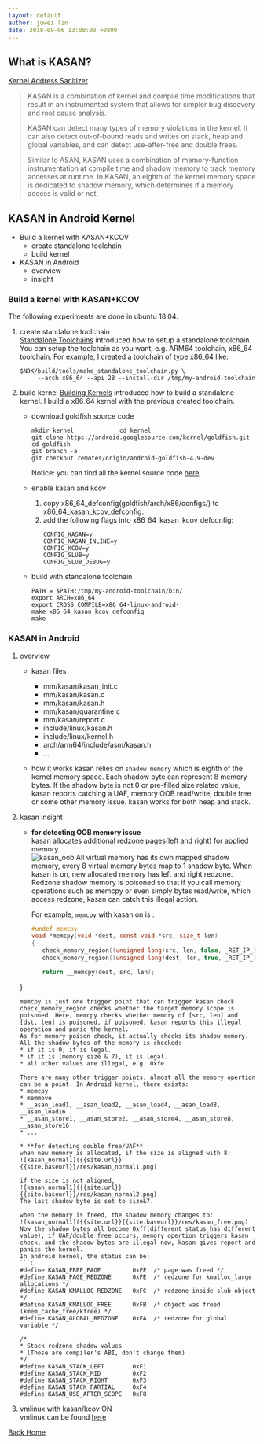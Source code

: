 ```yaml
---
layout: default
author: juwei lin
date: 2018-09-06 13:00:00 +0800
---
```


## What is KASAN?

[Kernel Address Sanitizer](https://source.android.com/devices/tech/debug/sanitizers)

> KASAN is a combination of kernel and compile time modifications that result in an instrumented system that allows for simpler bug discovery and root cause analysis.
>
> KASAN can detect many types of memory violations in the kernel. It can also detect out-of-bound reads and writes on stack, heap and global variables, and can detect use-after-free and double frees.
>
> Similar to ASAN, KASAN uses a combination of memory-function instrumentation at compile time and shadow memory to track memory accesses at runtime. In KASAN, an eighth of the kernel memory space is dedicated to shadow memory, which determines if a memory access is valid or not.

## KASAN in Android Kernel
* Build a kernel with KASAN+KCOV
    * create standalone toolchain
    * build kernel
* KASAN in Android 
    * overview
    * insight

### Build a kernel with KASAN+KCOV
The following experiments are done in ubuntu 18.04.

1. create standalone toolchain  
   [Standalone Toolchains](https://developer.android.com/ndk/guides/standalone_toolchain#working_with_clang) introduced how to setup a standalone toolchain. You can setup the toolchain as you want, e.g. ARM64 toolchain, x86_64 toolchain.
   For example, I created a toolchain of type x86_64 like:
   ```
   $NDK/build/tools/make_standalone_toolchain.py \
        --arch x86_64 --api 28 --install-dir /tmp/my-android-toolchain
   ```
2. build kernel
   [Building Kernels](https://source.android.com/setup/build/building-kernels) introduced how to build a standalone kernel. I build a x86_64 kernel with the previous created toolchain.

   * download goldfish source code
     ```
     mkdir kernel             cd kernel
     git clone https://android.googlesource.com/kernel/goldfish.git  cd goldfish
     git branch -a
     git checkout remotes/origin/android-goldfish-4.9-dev
     ```
     Notice: you can find all the kernel source code [here](https://android.googlesource.com/kernel)

   * enable kasan and kcov
     1. copy x86_64_defconfig(goldfish/arch/x86/configs/) to x86_64_kasan_kcov_defconfig.
     2. add the following flags into x86_64_kasan_kcov_defconfig:
        ```
        CONFIG_KASAN=y
        CONFIG_KASAN_INLINE=y
        CONFIG_KCOV=y
        CONFIG_SLUB=y
        CONFIG_SLUB_DEBUG=y
        ```

   * build with standalone toolchain
     ```
     PATH = $PATH:/tmp/my-android-toolchain/bin/
     export ARCH=x86_64
     export CROSS_COMPILE=x86_64-linux-android-
     make x86_64_kasan_kcov_defconfig
     make
     ```

### KASAN in Android
1. overview
   * kasan files
     * mm/kasan/kasan_init.c
     * mm/kasan/kasan.c
     * mm/kasan/kasan.h
     * mm/kasan/quarantine.c
     * mm/kasan/report.c
     * include/linux/kasan.h
     * include/linux/kernel.h
     * arch/arm64/include/asm/kasan.h
     * ...
    
   * how it works
     kasan relies on `shadow memory` which is eighth of the kernel memory space. Each shadow byte can represent 8 memory bytes. If the shadow byte is not 0 or pre-filled size related value, kasan reports catching a UAF, memory OOB read/write, double free or some other memory issue. kasan works for both heap and stack.  

2. kasan insight
   * **for detecting OOB memory issue**   
     kasan allocates additional redzone pages(left and right) for applied memory.    
     ![kasan_oob]({{site.url}}{{site.baseurl}}/res/kasan_oob.png)
     All virtual memory has its own mapped shadow memory, every 8 virtual memory bytes map to 1 shadow byte. When kasan is on, new allocated memory has left and right redzone. Redzone shadow memory is poisoned so that if you call memory operations such as memcpy or even simply bytes read/write, which access redzone, kasan can catch this illegal action.  

     For example, `memcpy` with kasan on is :
     ```C
     #undef memcpy
     void *memcpy(void *dest, const void *src, size_t len)
     {
	    check_memory_region((unsigned long)src, len, false, _RET_IP_);
	    check_memory_region((unsigned long)dest, len, true, _RET_IP_);

	    return __memcpy(dest, src, len);
    }
     ```  
     memcpy is just one trigger point that can trigger kasan check. check_memory_region checks whether the target memory scope is poisoned. Here, memcpy checks whether memory of [src, len] and [dst, len] is poisoned, if poisoned, kasan reports this illegal operation and panic the kernel.  
     As for memory poison check, it actually checks its shadow memory. All the shadow bytes of the memory is checked:
     * if it is 0, it is legal.
     * if it is (memory size & 7), it is legal.
     * all other values are illegal, e.g. 0xfe  
    
     There are many other trigger points, almost all the memory opertion can be a point. In Android kernel, there exists:
     * memcpy
     * memmove
     * __asan_load1, __asan_load2, __asan_load4, __asan_load8, __asan_load16
     * __asan_store1, __asan_store2, __asan_store4, __asan_store8, __asan_store16
     * ...

   * **for detecting double free/UAF**  
    when new memory is allocated, if the size is aligned with 8:  
    ![kasan_normal1]({{site.url}}{{site.baseurl}}/res/kasan_normal1.png)  
    
    if the size is not aligned,  
    ![kasan_normal1]({{site.url}}{{site.baseurl}}/res/kasan_normal2.png)   
    The last shadow byte is set to size&7.  
      
    when the memory is freed, the shadow memory changes to:  
    ![kasan_normal1]({{site.url}}{{site.baseurl}}/res/kasan_free.png)   
    Now the shadow bytes all become 0xff(different status has different value), if UAF/double free occurs, memory opertion triggers kasan check, and the shadow bytes are illegal now, kasan gives report and panics the kernel.   
    In android kernel, the status can be:
    ```C
    #define KASAN_FREE_PAGE         0xFF  /* page was freed */
    #define KASAN_PAGE_REDZONE      0xFE  /* redzone for kmalloc_large allocations */
    #define KASAN_KMALLOC_REDZONE   0xFC  /* redzone inside slub object */
    #define KASAN_KMALLOC_FREE      0xFB  /* object was freed (kmem_cache_free/kfree) */
    #define KASAN_GLOBAL_REDZONE    0xFA  /* redzone for global variable */

    /*
    * Stack redzone shadow values
    * (Those are compiler's ABI, don't change them)
    */
    #define KASAN_STACK_LEFT        0xF1
    #define KASAN_STACK_MID         0xF2
    #define KASAN_STACK_RIGHT       0xF3
    #define KASAN_STACK_PARTIAL     0xF4
    #define KASAN_USE_AFTER_SCOPE   0xF8
    ```
  
3. vmlinux with kasan/kcov ON  
   vmlinux can be found [here](https://adc.github.trendmicro.com/CoreTech-MARS/allexp/tree/master/resource/bin/android_kernel/goldfish_4.9_dev/x86_64/ksan_kcov)


  
  [Back Home]({{site.url}}{{site.baseurl}})

